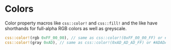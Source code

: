 # Colors

Color property macros like `css::color!` and `css::fill!` and the like have shorthands for full-alpha RGB colors as well as greyscale.

```rust
css::color!(rgb 0xFF_00_00), // same as css::color!(0xFF_00_00_FF) or #F00 in css
css::color!(gray 0xAD), // same as css::color!(0xAD_AD_AD_FF) or #ADADAD in css
```
